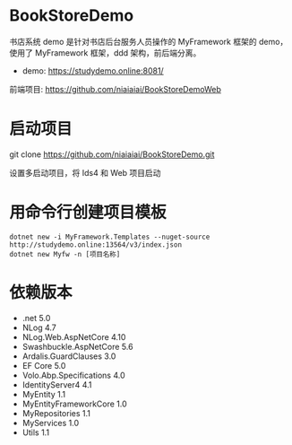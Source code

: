 # BookStoreDemo
书店系统 demo 是针对书店后台服务人员操作的 MyFramework 框架的 demo，使用了 MyFramework 框架，ddd 架构，前后端分离。
* demo: https://studydemo.online:8081/

前端项目: https://github.com/niaiaiai/BookStoreDemoWeb

# 启动项目
git clone https://github.com/niaiaiai/BookStoreDemo.git

设置多启动项目，将 Ids4 和 Web 项目启动

# 用命令行创建项目模板
    dotnet new -i MyFramework.Templates --nuget-source http://studydemo.online:13564/v3/index.json
    dotnet new Myfw -n [项目名称]

# 依赖版本
* .net 5.0
* NLog 4.7
* NLog.Web.AspNetCore 4.10
* Swashbuckle.AspNetCore 5.6
* Ardalis.GuardClauses 3.0
* EF Core 5.0
* Volo.Abp.Specifications 4.0
* IdentityServer4 4.1
* MyEntity 1.1
* MyEntityFrameworkCore 1.0
* MyRepositories 1.1
* MyServices 1.0
* Utils 1.1
